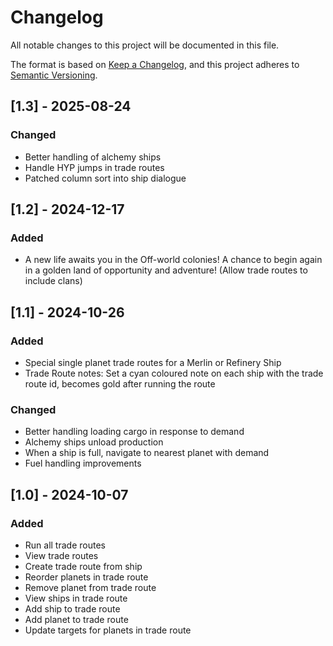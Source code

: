 # Changelog

All notable changes to this project will be documented in this file.

The format is based on [Keep a Changelog](https://keepachangelog.com/en/1.1.0/),
and this project adheres to [Semantic Versioning](https://semver.org/spec/v2.0.0.html).

## [1.3] - 2025-08-24

### Changed

- Better handling of alchemy ships
- Handle HYP jumps in trade routes
- Patched column sort into ship dialogue

## [1.2] - 2024-12-17

### Added

- A new life awaits you in the Off-world colonies! A chance to begin again in a golden land of opportunity and adventure! (Allow trade routes to include clans)

## [1.1] - 2024-10-26

### Added

- Special single planet trade routes for a Merlin or Refinery Ship
- Trade Route notes: Set a cyan coloured note on each ship with the trade route id, becomes gold after running the route

### Changed

- Better handling loading cargo in response to demand
- Alchemy ships unload production
- When a ship is full, navigate to nearest planet with demand
- Fuel handling improvements

## [1.0] - 2024-10-07

### Added

- Run all trade routes
- View trade routes
- Create trade route from ship
- Reorder planets in trade route
- Remove planet from trade route
- View ships in trade route
- Add ship to trade route
- Add planet to trade route
- Update targets for planets in trade route

